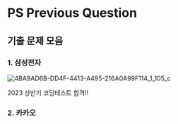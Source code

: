 # PS Previous Question

## 기출 문제 모음

### 1. 삼성전자

![4BA9AD6B-DD4F-4413-A495-216A0A99F114_1_105_c](https://github.com/Sparta-Gym/PS-Gym/assets/48282185/271258bd-6fcb-4d83-ad61-8b6b6677e980)

2023 상반기 코딩테스트 합격!!

### 2. 카카오
